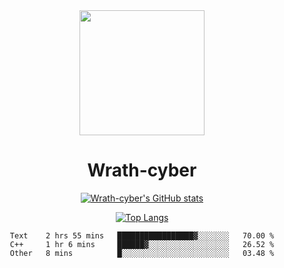 <div align="center">
  <img src="https://avatars.githubusercontent.com/u/73003857?v=4" width="200px"/>
  <h1>Wrath-cyber</h1>

[![Wrath-cyber's GitHub stats](https://github-readme-stats.vercel.app/api?username=Wrath-cyber&show_icons=true&theme=synthwave)](https://github.com/anuraghazra/github-readme-stats)

[![Top Langs](https://github-readme-stats.vercel.app/api/top-langs/?username=Wrath-cyber&layout=compact&theme=synthwave)](https://github.com/Wrath-cyber/github-readme-stats)
 
<!--START_SECTION:waka-->

```text
Text    2 hrs 55 mins   █████████████████▓░░░░░░░   70.00 %
C++     1 hr 6 mins     ██████▓░░░░░░░░░░░░░░░░░░   26.52 %
Other   8 mins          █░░░░░░░░░░░░░░░░░░░░░░░░   03.48 %
```

<!--END_SECTION:waka-->
